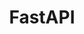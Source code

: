 ---
layout: grid
title: FastAPI
description: >
    Posts in FastAPI category
slug: FastAPI
permalink: fastapi
---